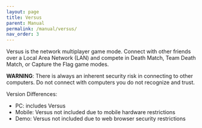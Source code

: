 ```yaml
---
layout: page
title: Versus
parent: Manual
permalink: /manual/versus/
nav_order: 3
---
```


Versus is the network multiplayer game mode. Connect with other friends over a Local Area Network (LAN) and compete in Death Match, Team Death Match, or Capture the Flag game modes.

**WARNING**: There is always an inherent security risk in connecting to other computers. Do not connect with computers you do not recognize and trust.

Version Differences:
- PC: includes Versus
- Mobile: Versus not included due to mobile hardware restrictions
- Demo: Versus not included due to web browser security restrictions